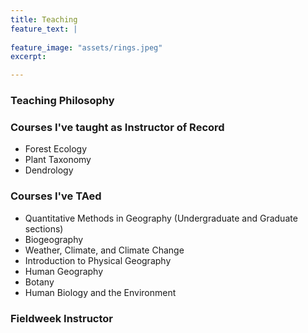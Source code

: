 ```yaml
---
title: Teaching
feature_text: |
  
feature_image: "assets/rings.jpeg"
excerpt: 

---
```


### Teaching Philosophy


### Courses I've taught as Instructor of Record
- Forest Ecology
- Plant Taxonomy
- Dendrology

### Courses I've TAed
- Quantitative Methods in Geography (Undergraduate and Graduate sections)
- Biogeography
- Weather, Climate, and Climate Change
- Introduction to Physical Geography
- Human Geography
- Botany
- Human Biology and the Environment

### Fieldweek Instructor
